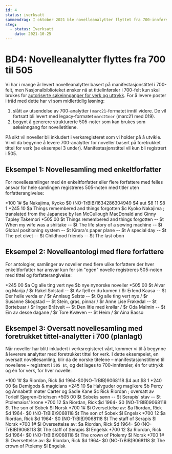 ```yaml
---
id: 4
status: iverksatt
sammendrag: I oktober 2021 ble novelleanalytter flyttet fra 700-innførsler til strukturerte 505-noter.
steg:
  - status: Iverksatt
    dato: 2021-10-25
---
```

# BD4: Novelleanalytter flyttes fra 700 til 505
<BdStatus/>

Vi har i mange år levert novelleanalytter basert på manifestasjonstittel i 700-felt, men Nasjonalbiblioteket ønsker nå at tittelinførsler i 700-felt kun skal brukes for [autoriserte søkeinnganger for verk og uttrykk](/hente/bibliografiske-data/endringer/bd3-verk-og-uttrykk.html).
For å levere poster i tråd med dette har vi som midlertidlig løsning:

1. slått av utsendelse av 700-analytter i `marc21`-formatet inntil videre. De vil fortsatt bli levert med legacy-formatet `marc21nor` (marc21 med 019).
2. begynt å generere strukturerte 505-noter som kan brukes som søkeinngang for novelletitlene.

På sikt vil noveller bli inkludert i verksregisteret som vi holder på å utvikle. Vi vil da begynne å levere 700-analytter for noveller basert på foretrukket tittel for verk (se eksempel 3 under). Manifestasjonstittel vil kun bli registrert i 505.

## Eksempel 1: Novellesamling med enkeltforfatter

For novellesamlinger med én enkeltforfatter eller flere forfattere med felles ansvar for hele samlingen registreres 505-noten med titler uten forfatterangivelse:

<marc>
*100 1# $a Nakajima, Kyoko $0 (NO-TrBIB)1634286304949 $4 aut $8 11 $8 1
*245 10 $a Things remembered and things forgotten $c Kyoko Nakajima ; translated from the Japanese by Ian McCullough MacDonald and Ginny Tapley Takemori
*505 00 $t Things remembered and things forgotten -- $t When my wife was a shiitake -- $t The life story of a sewing machine -- $t Global positioning system -- $t Kirara's paper plane -- $t A special day -- $t The pet civet -- $t Childhood friends -- $t The last obon
</marc>

## Eksempel 2: Novelleantologi med flere forfattere

For antologier, samlinger av noveller med flere ulike forfattere der hver enkeltforfatter har ansvar kun for sin "egen" novelle registreres 505-noten med tittel og forfatterangivelse:

<marc>
*245 00 $a Og alle ting vert nye $b nye nynorske noveller
*505 00 $t Alvar og Marija / $r Rakel Solstad -- $t Av fjell er du komen / $r Erlend Kaasa -- $t Der heile verda er / $r Annlaug Selstø -- $t Og alle ting vert nye / $r Susanne Skogstad -- $t Stein, gras, pinnar / $r Anne Lise Frøkedal -- $t Bortebuar / $r Inger Bråtveit -- $t Den litle med krøllar / $r Oda Malmin -- $t Ein av desse dagane / $r Tore Kvæven -- $t Heim / $r Aina Basso
</marc>

## Eksempel 3: Oversatt novellesamling med foretrukket tittel-analytter i 700 (planlagt) 

Når noveller har blitt inkludert i verksregisteret vårt, kommer vi til å begynne å leverere analytter med foretrukket tittel for verk. I dette eksempelet, en oversatt novellesamling, blir da de norske titelene – manifestasjonstitlene til novellene – registrert i `505 $t`, og det lages to 700-innførsler, én for uttrykk og én for verk, for hver novelle.

<marc>
*100 1# $a Riordan, Rick $d 1964-$0(NO-TrBIB)9068118 $4 aut $8 1
*240 00 $a Demigods & magicians
*245 10 $a Halvguder og magikere $b Percy og Annabeth møter Carter og Sadie Kane $c Rick Riordan ; oversatt av Torleif Sjøgren-Erichsen
*505 00 $t Sobeks sønn -- $t Serapis' stav -- $t Ptolemaios' krone
*700 12 $a Riordan, Rick $d 1964- $0 (NO-TrBIB)9068118 $t The son of Sobek $l Norsk
*700 1# $i Oversettelse av: $a Riordan, Rick $d 1964- $0 (NO-TrBIB)9068118 $t The son of Sobek $l Engelsk
*700 12 $a Riordan, Rick $d 1964- $0 (NO-TrBIB)9068118 $t The staff of Serapis $l Norsk
*700 1# $i Oversettelse av: $a Riordan, Rick $d 1964- $0 (NO-TrBIB)9068118 $t The staff of Serapis $l Engelsk
*700 12 $a Riordan, Rick $d 1964- $0 (NO-TrBIB)9068118 $t The crown of Ptolemy $l Norsk
*700 1# $i Oversettelse av: $a Riordan, Rick $d 1964- $0 (NO-TrBIB)9068118 $t The crown of Ptolemy $l Engelsk
</marc>
